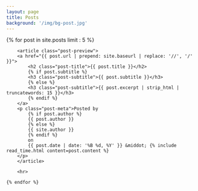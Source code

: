 ```yaml
---
layout: page
title: Posts
background: '/img/bg-post.jpg'
---
```


<div>
    {% for post in site.posts limit : 5 %}

        <article class="post-preview">
        <a href="{{ post.url | prepend: site.baseurl | replace: '//', '/' }}">
            <h2 class="post-title">{{ post.title }}</h2>
            {% if post.subtitle %}
            <h3 class="post-subtitle">{{ post.subtitle }}</h3>
            {% else %}
            <h3 class="post-subtitle">{{ post.excerpt | strip_html | truncatewords: 15 }}</h3>
            {% endif %}
        </a>
        <p class="post-meta">Posted by
            {% if post.author %}
            {{ post.author }}
            {% else %}
            {{ site.author }}
            {% endif %}
            on
            {{ post.date | date: '%B %d, %Y' }} &middot; {% include read_time.html content=post.content %}            
        </p>
        </article>

        <hr>

    {% endfor %}
</div>
